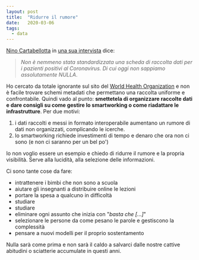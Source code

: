 ```yaml
---
layout: post
title:  "Ridurre il rumore"
date:   2020-03-06
tags:
  - data
---
```


[Nino Cartabellotta](https://twitter.com/Cartabellotta) in [una sua intervista](https://www.tpi.it/cronaca/coronavirus-vera-emergenza-secondo-dati-intervista-nino-cartabellotta-20200305559798/) dice:

> *Non è nemmeno stata standardizzata una scheda di raccolta dati per i pazienti positivi al Coronavirus. Di cui oggi non sappiamo assolutamente NULLA*.

Ho cercato da totale ignorante sul sito del [World Health Organization](https://www.who.int/) e non è facile trovare schemi metadati che permettano una raccolta uniforme e confrontabile. Quindi vado al punto: **smettetela di organizzare raccolte dati e dare consigli su come gestire lo smartworking o come riadattare le infrastrutture**. Per due motivi:

1. i dati raccolti e messi in formato interoperabile aumentano un rumore di dati non organizzati, complicando le icerche.
2. lo smartworking richiede investimenti di tempo e denaro che ora non ci sono (e non ci saranno per un bel po')

Io non voglio essere un esempio e chiedo di ridurre il rumore e la propria visibilità. Serve alla lucidità, alla selezione delle informazioni.

Ci sono tante cose da fare:

- intrattenere i bimbi che non sono a scuola
- aiutare gli insegnanti a distribuire online le lezioni
- portare la spesa a qualcuno in difficoltà
- studiare
- studiare
- eliminare ogni assunto che inizia con "*basta che [...]*"
- selezionare le persone da come pesano le parole e gestiscono la complessità
- pensare a nuovi modelli per il proprio sostentamento

Nulla sarà come prima e non sarà il caldo a salvarci dalle nostre cattive abitudini o sciatterie accumulate in questi anni.
